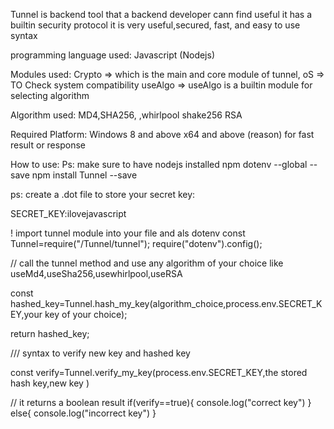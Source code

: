 
Tunnel is backend tool that a backend developer cann find useful
it has a builtin security protocol
it is very useful,secured, fast, and easy to use syntax 

programming language used:
Javascript (Nodejs)

Modules used:
Crypto => which is the main and core module of tunnel,
oS => TO Check system compatibility 
useAlgo => useAlgo is a builtin module for selecting algorithm 

Algorithm used:
MD4,SHA256, ,whirlpool
shake256 RSA

Required Platform: 
Windows 8 and above 
x64 and above 
(reason) for fast result or response 


How to use:
Ps: make sure to have nodejs installed
npm dotenv --global --save 
npm install Tunnel --save  

ps: create a .dot file to store your
secret key:

SECRET_KEY:ilovejavascript

! import tunnel module into your file and als dotenv 
const Tunnel=require("/Tunnel/tunnel");
require("dotenv").config();

// call the tunnel method and use any algorithm of your choice like useMd4,useSha256,usewhirlpool,useRSA

const hashed_key=Tunnel.hash_my_key(algorithm_choice,process.env.SECRET_KEY,your key of your choice);

return hashed_key;


/// syntax to verify new key and hashed key 

const verify=Tunnel.verify_my_key(process.env.SECRET_KEY,the stored hash key,new key )

// it returns a boolean result 
if(verify==true){
    console.log("correct key")
}
else{
    console.log("incorrect key")
}

